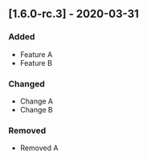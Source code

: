 ## [1.6.0-rc.3] - 2020-03-31
### Added
- Feature A
- Feature B

### Changed
- Change A
- Change B

### Removed
- Removed A